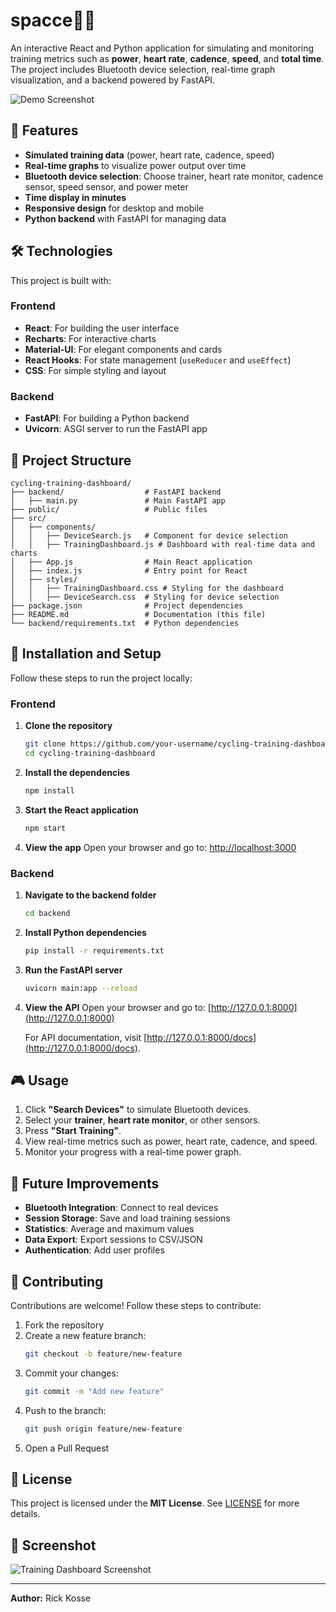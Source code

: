# spacce🚴‍♂️ 

An interactive React and Python application for simulating and monitoring training metrics such as **power**, **heart rate**, **cadence**, **speed**, and **total time**. The project includes Bluetooth device selection, real-time graph visualization, and a backend powered by FastAPI.

![Demo Screenshot](demo-image-placeholder.png)

## 🎯 Features

- **Simulated training data** (power, heart rate, cadence, speed)
- **Real-time graphs** to visualize power output over time
- **Bluetooth device selection**: Choose trainer, heart rate monitor, cadence sensor, speed sensor, and power meter
- **Time display in minutes**
- **Responsive design** for desktop and mobile
- **Python backend** with FastAPI for managing data

## 🛠️ Technologies

This project is built with:

### Frontend
- **React**: For building the user interface
- **Recharts**: For interactive charts
- **Material-UI**: For elegant components and cards
- **React Hooks**: For state management (`useReducer` and `useEffect`)
- **CSS**: For simple styling and layout

### Backend
- **FastAPI**: For building a Python backend
- **Uvicorn**: ASGI server to run the FastAPI app

## 📂 Project Structure

```
cycling-training-dashboard/
├── backend/                  # FastAPI backend
│   ├── main.py               # Main FastAPI app
├── public/                   # Public files
├── src/
│   ├── components/
│   │   ├── DeviceSearch.js   # Component for device selection
│   │   ├── TrainingDashboard.js # Dashboard with real-time data and charts
│   ├── App.js                # Main React application
│   ├── index.js              # Entry point for React
│   ├── styles/
│   │   ├── TrainingDashboard.css # Styling for the dashboard
│   │   ├── DeviceSearch.css  # Styling for device selection
├── package.json              # Project dependencies
├── README.md                 # Documentation (this file)
└── backend/requirements.txt  # Python dependencies
```

## 🚀 Installation and Setup

Follow these steps to run the project locally:

### Frontend
1. **Clone the repository**
   ```bash
   git clone https://github.com/your-username/cycling-training-dashboard.git
   cd cycling-training-dashboard
   ```

2. **Install the dependencies**
   ```bash
   npm install
   ```

3. **Start the React application**
   ```bash
   npm start
   ```

4. **View the app**
   Open your browser and go to: [http://localhost:3000](http://localhost:3000)

### Backend
1. **Navigate to the backend folder**
   ```bash
   cd backend
   ```

2. **Install Python dependencies**
   ```bash
   pip install -r requirements.txt
   ```

3. **Run the FastAPI server**
   ```bash
   uvicorn main:app --reload
   ```

4. **View the API**
   Open your browser and go to: [http://127.0.0.1:8000](http://127.0.0.1:8000)
   
   For API documentation, visit [http://127.0.0.1:8000/docs](http://127.0.0.1:8000/docs).

## 🎮 Usage

1. Click **"Search Devices"** to simulate Bluetooth devices.
2. Select your **trainer**, **heart rate monitor**, or other sensors.
3. Press **"Start Training"**.
4. View real-time metrics such as power, heart rate, cadence, and speed.
5. Monitor your progress with a real-time power graph.

## 🧩 Future Improvements

- **Bluetooth Integration**: Connect to real devices
- **Session Storage**: Save and load training sessions
- **Statistics**: Average and maximum values
- **Data Export**: Export sessions to CSV/JSON
- **Authentication**: Add user profiles

## 👥 Contributing

Contributions are welcome! Follow these steps to contribute:

1. Fork the repository
2. Create a new feature branch:
   ```bash
   git checkout -b feature/new-feature
   ```
3. Commit your changes:
   ```bash
   git commit -m "Add new feature"
   ```
4. Push to the branch:
   ```bash
   git push origin feature/new-feature
   ```
5. Open a Pull Request

## 📄 License

This project is licensed under the **MIT License**. See [LICENSE](LICENSE) for more details.

## 🎨 Screenshot

![Training Dashboard Screenshot](screenshot-placeholder.png)

---

**Author:** Rick Kosse  
